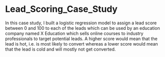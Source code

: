 # Lead_Scoring_Case_Study

 In this case study, I built a logistic regression model to 
assign a lead score between 0 and 100 to each of the
leads which can be used by an education company named 
X Education which sells online courses to industry 
professionals to target potential leads. A higher score 
would mean that the lead is hot, i.e. is most likely to convert 
whereas a lower score would mean that the lead is cold 
and will mostly not get converted.

